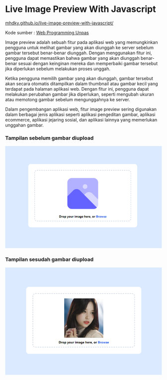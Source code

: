 # Live Image Preview With Javascript

[mhdky.github.io/live-image-preview-with-javascript/](https://mhdky.github.io/live-image-preview-with-javascript/)

Kode sumber : [Web Programming Unpas](https://youtu.be/4fDp3vsGSWg?list=PLFIM0718LjIWiihbBIq-SWPU6b6x21Q_2&t=59)

Image preview adalah sebuah fitur pada aplikasi web yang memungkinkan pengguna untuk melihat gambar yang akan diunggah ke server sebelum gambar tersebut benar-benar diunggah. Dengan menggunakan fitur ini, pengguna dapat memastikan bahwa gambar yang akan diunggah benar-benar sesuai dengan keinginan mereka dan memperbaiki gambar tersebut jika diperlukan sebelum melakukan proses unggah.

Ketika pengguna memilih gambar yang akan diunggah, gambar tersebut akan secara otomatis ditampilkan dalam thumbnail atau gambar kecil yang terdapat pada halaman aplikasi web. Dengan fitur ini, pengguna dapat melakukan perubahan gambar jika diperlukan, seperti mengubah ukuran atau memotong gambar sebelum mengunggahnya ke server.

Dalam pengembangan aplikasi web, fitur image preview sering digunakan dalam berbagai jenis aplikasi seperti aplikasi pengeditan gambar, aplikasi ecommerce, aplikasi jejaring sosial, dan aplikasi lainnya yang memerlukan unggahan gambar.

### Tampilan sebelum gambar diupload
![image default](https://github.com/mhdky/github-images/blob/68067cc12e36a4636da464e9f983a90371608bee/Screenshot%202023-03-15%20084957.png "image default")


### Tampilan sesudah gambar diupload
![user selected image](https://github.com/mhdky/github-images/blob/68067cc12e36a4636da464e9f983a90371608bee/Screenshot%202023-03-15%20085220.png "user selected image")
